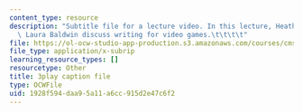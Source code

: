 ```yaml
---
content_type: resource
description: "Subtitle file for a lecture video. In this lecture, Heather Albano and\
  \ Laura Baldwin discuss writing for video games.\t\t\t\t"
file: https://ol-ocw-studio-app-production.s3.amazonaws.com/courses/cms-611j-creating-video-games-fall-2014/1928f594daa95a11a6cc915d2e47c6f2_5wHMEQkFzvE.vtt
file_type: application/x-subrip
learning_resource_types: []
resourcetype: Other
title: 3play caption file
type: OCWFile
uid: 1928f594-daa9-5a11-a6cc-915d2e47c6f2
---
```

